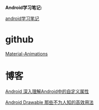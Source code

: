 **Android学习笔记:**

[android学习笔记](https://github.com/GcsSloop/AndroidNote)

# github

[Material-Animations](https://github.com/lgvalle/Material-Animations)

# 博客

[Android 深入理解Android中的自定义属性](https://blog.csdn.net/lmj623565791/article/details/45022631)

[Android Drawable 那些不为人知的高效用法](https://blog.csdn.net/lmj623565791/article/details/43752383)



